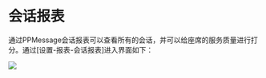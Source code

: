 # 会话报表

通过PPMessage会话报表可以查看所有的会话，并可以给座席的服务质量进行打分。通过[设置-报表-会话报表]进入界面如下：

![](https://upload-images.jianshu.io/upload_images/12406336-02e5dcdc60baf707.png?imageMogr2/auto-orient/strip%7CimageView2/2/w/1240)

